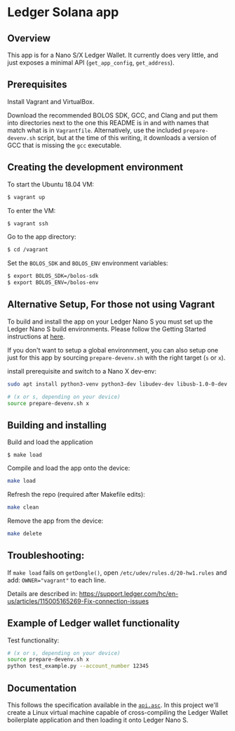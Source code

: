 # Ledger Solana app

## Overview
This app is for a Nano S/X Ledger Wallet.
It currently does very little, and just exposes a minimal API (`get_app_config`, `get_address`). 

## Prerequisites

Install Vagrant and VirtualBox.

Download the recommended BOLOS SDK, GCC, and Clang and put them into directories
next to the one this README is in and with names that match what is in `Vagrantfile`.
Alternatively, use the included `prepare-devenv.sh` script, but at the time of this
writing, it downloads a version of GCC that is missing the `gcc` executable.

## Creating the development environment

To start the Ubuntu 18.04 VM:

```bash
$ vagrant up
```

To enter the VM:

```bash
$ vagrant ssh
```

Go to the app directory:

```bash
$ cd /vagrant
```

Set the `BOLOS_SDK` and `BOLOS_ENV` environment variables:

```bash
$ export BOLOS_SDK=/bolos-sdk
$ export BOLOS_ENV=/bolos-env
```

## Alternative Setup, For those not using Vagrant

To build and install the app on your Ledger Nano S you must set up the Ledger Nano S build environments. Please follow the Getting Started instructions at [here](https://ledger.readthedocs.io/en/latest/userspace/getting_started.html).

If you don't want to setup a global environnment, you can also setup one just for this app by sourcing `prepare-devenv.sh` with the right target (`s` or `x`).

install prerequisite and switch to a Nano X dev-env:

```bash
sudo apt install python3-venv python3-dev libudev-dev libusb-1.0-0-dev

# (x or s, depending on your device)
source prepare-devenv.sh x 
```

## Building and installing

Build and load the application

```
$ make load
```

Compile and load the app onto the device:
```bash
make load
```

Refresh the repo (required after Makefile edits):
```bash
make clean
```

Remove the app from the device:
```bash
make delete
```

## Troubleshooting:

If `make load` fails on `getDongle()`, open `/etc/udev/rules.d/20-hw1.rules` and
add: `OWNER="vagrant"` to each line.

Details are described in:
https://support.ledger.com/hc/en-us/articles/115005165269-Fix-connection-issues


## Example of Ledger wallet functionality

Test functionality:
```bash
# (x or s, depending on your device)
source prepare-devenv.sh x
python test_example.py --account_number 12345
```

## Documentation
This follows the specification available in the [`api.asc`](https://github.com/solana-labs/ledger-app-solana/blob/master/doc/api.asc).
In this project we'll create a Linux virtual machine capable of cross-compiling the
Ledger Wallet boilerplate application and then loading it onto Ledger Nano S.

